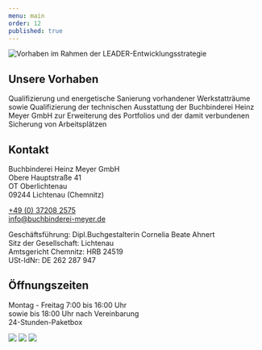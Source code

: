 ```yaml
---
menu: main
order: 12
published: true
---
```


![Vorhaben im Rahmen der LEADER-Entwicklungsstrategie](kontakt/1.jpg)

## Unsere Vorhaben

Qualifizierung und energetische Sanierung vorhandener Werkstatträume sowie Qualifizierung der technischen Ausstattung der Buchbinderei Heinz Meyer GmbH zur Erweiterung des Portfolios und der damit verbundenen Sicherung von Arbeitsplätzen

## Kontakt

Buchbinderei Heinz Meyer GmbH  
Obere Hauptstraße 41  
OT Oberlichtenau  
09244 Lichtenau (Chemnitz)

[+49 (0) 37208 2575](tel:+49372082575)  
[info@buchbinderei-meyer.de](mailto:info@buchbinderei-meyer.de)

Geschäftsführung: Dipl.Buchgestalterin Cornelia Beate Ahnert  
Sitz der Gesellschaft: Lichtenau  
Amtsgericht Chemnitz: HRB 24519  
USt-IdNr: DE 262 287 947

## Öffnungszeiten

Montag - Freitag 7:00 bis 16:00 Uhr  
sowie bis 18:00 Uhr nach Vereinbarung  
24-Stunden-Paketbox

![](kontakt/4.jpg)
![](kontakt/5.jpg)
![](kontakt/6.jpg)
